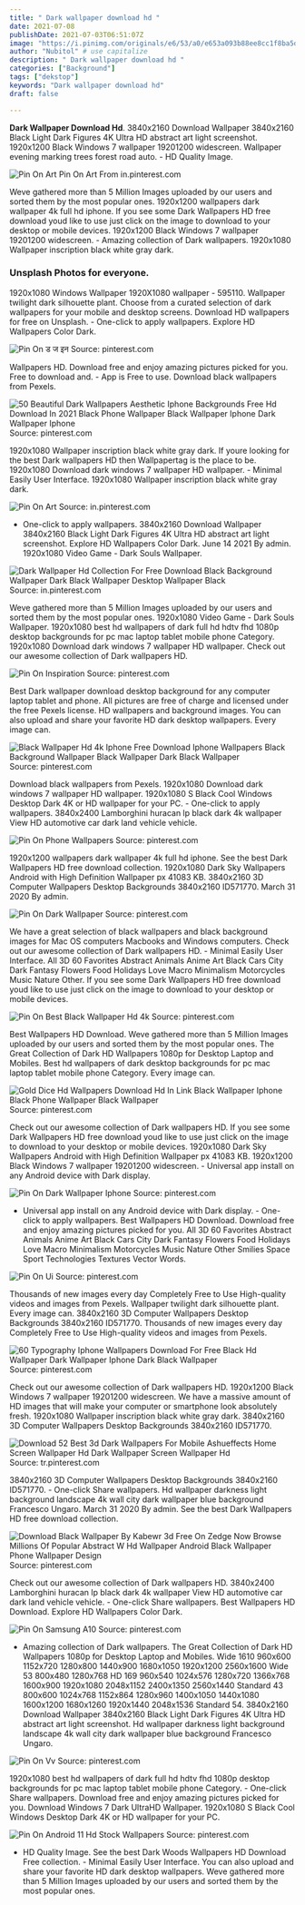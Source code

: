 ```yaml
---
title: " Dark wallpaper download hd "
date: 2021-07-08
publishDate: 2021-07-03T06:51:07Z
image: "https://i.pinimg.com/originals/e6/53/a0/e653a093b88ee8cc1f8ba5d7b088a3a6.jpg"
author: "Nubitol" # use capitalize
description: " Dark wallpaper download hd "
categories: ["Background"]
tags: ["dekstop"]
keywords: "Dark wallpaper download hd"
draft: false

---
```



**Dark Wallpaper Download Hd**. 3840x2160 Download Wallpaper 3840x2160 Black Light Dark Figures 4K Ultra HD abstract art light screenshot. 1920x1200 Black Windows 7 wallpaper 19201200 widescreen. Wallpaper evening marking trees forest road auto. - HD Quality Image.

![Pin On Art](https://i.pinimg.com/originals/7c/7b/94/7c7b94b9a5d03ca5cadeb3c7eab0d4c3.jpg "Pin On Art")
Pin On Art From in.pinterest.com


Weve gathered more than 5 Million Images uploaded by our users and sorted them by the most popular ones. 1920x1200 wallpapers dark wallpaper 4k full hd iphone. If you see some Dark Wallpapers HD free download youd like to use just click on the image to download to your desktop or mobile devices. 1920x1200 Black Windows 7 wallpaper 19201200 widescreen. - Amazing collection of Dark wallpapers. 1920x1080 Wallpaper inscription black white gray dark.

### Unsplash Photos for everyone.

1920x1080 Windows Wallpaper 1920X1080 wallpaper - 595110. Wallpaper twilight dark silhouette plant. Choose from a curated selection of dark wallpapers for your mobile and desktop screens. Download HD wallpapers for free on Unsplash. - One-click to apply wallpapers. Explore HD Wallpapers Color Dark.


![Pin On ड ज इन](https://i.pinimg.com/originals/73/7f/1e/737f1e44fe9e00308307386affbd7df5.jpg "Pin On ड ज इन")
Source: pinterest.com

Wallpapers HD. Download free and enjoy amazing pictures picked for you. Free to download and. - App is Free to use. Download black wallpapers from Pexels.

![50 Beautiful Dark Wallpapers Aesthetic Iphone Backgrounds Free Hd Download In 2021 Black Phone Wallpaper Black Wallpaper Iphone Dark Wallpaper Iphone](https://i.pinimg.com/564x/32/a3/a0/32a3a09b5f635cc515d2dd8cec59204d.jpg "50 Beautiful Dark Wallpapers Aesthetic Iphone Backgrounds Free Hd Download In 2021 Black Phone Wallpaper Black Wallpaper Iphone Dark Wallpaper Iphone")
Source: pinterest.com

1920x1080 Wallpaper inscription black white gray dark. If youre looking for the best Dark wallpapers HD then Wallpapertag is the place to be. 1920x1080 Download dark windows 7 wallpaper HD wallpaper. - Minimal Easily User Interface. 1920x1080 Wallpaper inscription black white gray dark.

![Pin On Art](https://i.pinimg.com/originals/7c/7b/94/7c7b94b9a5d03ca5cadeb3c7eab0d4c3.jpg "Pin On Art")
Source: in.pinterest.com

- One-click to apply wallpapers. 3840x2160 Download Wallpaper 3840x2160 Black Light Dark Figures 4K Ultra HD abstract art light screenshot. Explore HD Wallpapers Color Dark. June 14 2021 By admin. 1920x1080 Video Game - Dark Souls Wallpaper.

![Dark Wallpaper Hd Collection For Free Download Black Background Wallpaper Dark Black Wallpaper Desktop Wallpaper Black](https://i.pinimg.com/originals/5b/be/51/5bbe514dd733c24cf53b26dcc5b61d30.jpg "Dark Wallpaper Hd Collection For Free Download Black Background Wallpaper Dark Black Wallpaper Desktop Wallpaper Black")
Source: in.pinterest.com

Weve gathered more than 5 Million Images uploaded by our users and sorted them by the most popular ones. 1920x1080 Video Game - Dark Souls Wallpaper. 1920x1080 best hd wallpapers of dark full hd hdtv fhd 1080p desktop backgrounds for pc mac laptop tablet mobile phone Category. 1920x1080 Download dark windows 7 wallpaper HD wallpaper. Check out our awesome collection of Dark wallpapers HD.

![Pin On Inspiration](https://i.pinimg.com/564x/9c/f9/45/9cf9450231f9400e4318f572b690247a.jpg "Pin On Inspiration")
Source: pinterest.com

Best Dark wallpaper download desktop background for any computer laptop tablet and phone. All pictures are free of charge and licensed under the free Pexels license. HD wallpapers and background images. You can also upload and share your favorite HD dark desktop wallpapers. Every image can.

![Black Wallpaper Hd 4k Iphone Free Download Iphone Wallpapers Black Background Wallpaper Black Wallpaper Dark Black Wallpaper](https://i.pinimg.com/originals/e1/42/4d/e1424d64b5b36667aa15fe86f6424438.png "Black Wallpaper Hd 4k Iphone Free Download Iphone Wallpapers Black Background Wallpaper Black Wallpaper Dark Black Wallpaper")
Source: pinterest.com

Download black wallpapers from Pexels. 1920x1080 Download dark windows 7 wallpaper HD wallpaper. 1920x1080 S Black Cool Windows Desktop Dark 4K or HD wallpaper for your PC. - One-click to apply wallpapers. 3840x2400 Lamborghini huracan lp black dark 4k wallpaper View HD automotive car dark land vehicle vehicle.

![Pin On Phone Wallpapers](https://i.pinimg.com/474x/56/9a/fc/569afc1e45decc274654a42c05a74d4f.jpg "Pin On Phone Wallpapers")
Source: pinterest.com

1920x1200 wallpapers dark wallpaper 4k full hd iphone. See the best Dark Wallpapers HD free download collection. 1920x1080 Dark Sky Wallpapers Android with High Definition Wallpaper px 41083 KB. 3840x2160 3D Computer Wallpapers Desktop Backgrounds 3840x2160 ID571770. March 31 2020 By admin.

![Pin On Dark Wallpaper](https://i.pinimg.com/736x/db/72/91/db7291e7c068094925ddd6f2ca218de2.jpg "Pin On Dark Wallpaper")
Source: pinterest.com

We have a great selection of black wallpapers and black background images for Mac OS computers Macbooks and Windows computers. Check out our awesome collection of Dark wallpapers HD. - Minimal Easily User Interface. All 3D 60 Favorites Abstract Animals Anime Art Black Cars City Dark Fantasy Flowers Food Holidays Love Macro Minimalism Motorcycles Music Nature Other. If you see some Dark Wallpapers HD free download youd like to use just click on the image to download to your desktop or mobile devices.

![Pin On Best Black Wallpaper Hd 4k](https://i.pinimg.com/originals/82/fa/63/82fa63fdba1843040c6eaceaa62fbcb3.jpg "Pin On Best Black Wallpaper Hd 4k")
Source: pinterest.com

Best Wallpapers HD Download. Weve gathered more than 5 Million Images uploaded by our users and sorted them by the most popular ones. The Great Collection of Dark HD Wallpapers 1080p for Desktop Laptop and Mobiles. Best hd wallpapers of dark desktop backgrounds for pc mac laptop tablet mobile phone Category. Every image can.

![Gold Dice Hd Wallpapers Download Hd In Link Black Wallpaper Iphone Black Phone Wallpaper Black Wallpaper](https://i.pinimg.com/originals/4c/75/6e/4c756e008ca1ee505002fa9d34e9d3fd.jpg "Gold Dice Hd Wallpapers Download Hd In Link Black Wallpaper Iphone Black Phone Wallpaper Black Wallpaper")
Source: pinterest.com

Check out our awesome collection of Dark wallpapers HD. If you see some Dark Wallpapers HD free download youd like to use just click on the image to download to your desktop or mobile devices. 1920x1080 Dark Sky Wallpapers Android with High Definition Wallpaper px 41083 KB. 1920x1200 Black Windows 7 wallpaper 19201200 widescreen. - Universal app install on any Android device with Dark display.

![Pin On Dark Wallpaper Iphone](https://i.pinimg.com/564x/16/0e/59/160e59e9ddfc38bbeabba4b269b4dd6c.jpg "Pin On Dark Wallpaper Iphone")
Source: pinterest.com

- Universal app install on any Android device with Dark display. - One-click to apply wallpapers. Best Wallpapers HD Download. Download free and enjoy amazing pictures picked for you. All 3D 60 Favorites Abstract Animals Anime Art Black Cars City Dark Fantasy Flowers Food Holidays Love Macro Minimalism Motorcycles Music Nature Other Smilies Space Sport Technologies Textures Vector Words.

![Pin On Ui](https://i.pinimg.com/originals/ac/45/d4/ac45d48a92f30cfce81c169ba24deab1.jpg "Pin On Ui")
Source: pinterest.com

Thousands of new images every day Completely Free to Use High-quality videos and images from Pexels. Wallpaper twilight dark silhouette plant. Every image can. 3840x2160 3D Computer Wallpapers Desktop Backgrounds 3840x2160 ID571770. Thousands of new images every day Completely Free to Use High-quality videos and images from Pexels.

![60 Typography Iphone Wallpapers Download For Free Black Hd Wallpaper Dark Wallpaper Iphone Dark Black Wallpaper](https://i.pinimg.com/originals/a7/62/0a/a7620ab774182d94e695a83b56e08b60.jpg "60 Typography Iphone Wallpapers Download For Free Black Hd Wallpaper Dark Wallpaper Iphone Dark Black Wallpaper")
Source: pinterest.com

Check out our awesome collection of Dark wallpapers HD. 1920x1200 Black Windows 7 wallpaper 19201200 widescreen. We have a massive amount of HD images that will make your computer or smartphone look absolutely fresh. 1920x1080 Wallpaper inscription black white gray dark. 3840x2160 3D Computer Wallpapers Desktop Backgrounds 3840x2160 ID571770.

![Download 52 Best 3d Dark Wallpapers For Mobile Ashueffects Home Screen Wallpaper Hd Dark Wallpaper Screen Wallpaper Hd](https://i.pinimg.com/originals/51/3e/6a/513e6ac8a80a4909530e96916c1aa6cf.png "Download 52 Best 3d Dark Wallpapers For Mobile Ashueffects Home Screen Wallpaper Hd Dark Wallpaper Screen Wallpaper Hd")
Source: tr.pinterest.com

3840x2160 3D Computer Wallpapers Desktop Backgrounds 3840x2160 ID571770. - One-click Share wallpapers. Hd wallpaper darkness light background landscape 4k wall city dark wallpaper blue background Francesco Ungaro. March 31 2020 By admin. See the best Dark Wallpapers HD free download collection.

![Download Black Wallpaper By Kabewr 3d Free On Zedge Now Browse Millions Of Popular Abstract W Hd Wallpaper Android Black Wallpaper Phone Wallpaper Design](https://i.pinimg.com/474x/01/98/1a/01981a45f9b07cfc0bd765879c03844d.jpg "Download Black Wallpaper By Kabewr 3d Free On Zedge Now Browse Millions Of Popular Abstract W Hd Wallpaper Android Black Wallpaper Phone Wallpaper Design")
Source: pinterest.com

Check out our awesome collection of Dark wallpapers HD. 3840x2400 Lamborghini huracan lp black dark 4k wallpaper View HD automotive car dark land vehicle vehicle. - One-click Share wallpapers. Best Wallpapers HD Download. Explore HD Wallpapers Color Dark.

![Pin On Samsung A10](https://i.pinimg.com/originals/10/7d/6e/107d6e1f28b40d6983436af4317a7ae4.jpg "Pin On Samsung A10")
Source: pinterest.com

- Amazing collection of Dark wallpapers. The Great Collection of Dark HD Wallpapers 1080p for Desktop Laptop and Mobiles. Wide 1610 960x600 1152x720 1280x800 1440x900 1680x1050 1920x1200 2560x1600 Wide 53 800x480 1280x768 HD 169 960x540 1024x576 1280x720 1366x768 1600x900 1920x1080 2048x1152 2400x1350 2560x1440 Standard 43 800x600 1024x768 1152x864 1280x960 1400x1050 1440x1080 1600x1200 1680x1260 1920x1440 2048x1536 Standard 54. 3840x2160 Download Wallpaper 3840x2160 Black Light Dark Figures 4K Ultra HD abstract art light screenshot. Hd wallpaper darkness light background landscape 4k wall city dark wallpaper blue background Francesco Ungaro.

![Pin On Vv](https://i.pinimg.com/originals/77/a7/86/77a78633604cce24717dc9735b013725.jpg "Pin On Vv")
Source: pinterest.com

1920x1080 best hd wallpapers of dark full hd hdtv fhd 1080p desktop backgrounds for pc mac laptop tablet mobile phone Category. - One-click Share wallpapers. Download free and enjoy amazing pictures picked for you. Download Windows 7 Dark UltraHD Wallpaper. 1920x1080 S Black Cool Windows Desktop Dark 4K or HD wallpaper for your PC.

![Pin On Android 11 Hd Stock Wallpapers](https://i.pinimg.com/originals/e6/53/a0/e653a093b88ee8cc1f8ba5d7b088a3a6.jpg "Pin On Android 11 Hd Stock Wallpapers")
Source: pinterest.com

- HD Quality Image. See the best Dark Woods Wallpapers HD Download Free collection. - Minimal Easily User Interface. You can also upload and share your favorite HD dark desktop wallpapers. Weve gathered more than 5 Million Images uploaded by our users and sorted them by the most popular ones.

